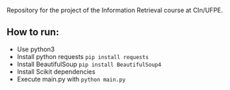 Repository for the project of the Information Retrieval course at CIn/UFPE.

## How to run:
- Use python3
- Install python requests ``pip install requests``
- Install BeautifulSoup ``pip install BeautifulSoup4``
- Install Scikit dependencies
- Execute main.py with ``python main.py``